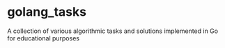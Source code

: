 # golang_tasks
A collection of various algorithmic tasks and solutions implemented in Go for educational purposes
